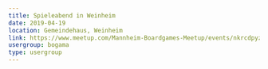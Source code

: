 ```yaml
---
title: Spieleabend in Weinheim 
date: 2019-04-19
location: Gemeindehaus, Weinheim
link: https://www.meetup.com/Mannheim-Boardgames-Meetup/events/nkrcdpyzgbzb/
usergroup: bogama
type: usergroup
---
```

